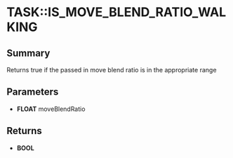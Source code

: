 # TASK::IS_MOVE_BLEND_RATIO_WALKING

## Summary
Returns true if the passed in move blend ratio is in the appropriate range

## Parameters
* **FLOAT** moveBlendRatio

## Returns
* **BOOL**